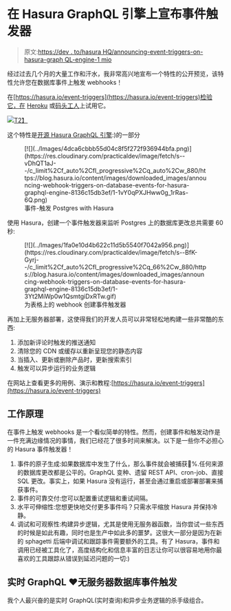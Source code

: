 # 在 Hasura GraphQL 引擎上宣布事件触发器

> 原文:[https://dev . to/hasura HQ/announcing-event-triggers-on-hasura-graph QL-engine-1 mio](https://dev.to/hasurahq/announcing-event-triggers-on-hasura-graphql-engine-1mio)

经过过去几个月的大量工作和汗水，我非常高兴地宣布一个特性的公开预览，该特性允许您在数据库事件上触发 webhooks！

在[https://hasura.io/event-triggers](https://hasura.io/event-triggers)检验它，在 [Heroku](https://docs.hasura.io/1.0/graphql/manual/getting-started/heroku-simple.html) 或[码头工人](https://docs.hasura.io/1.0/graphql/manual/getting-started/docker-simple.html)上试用它。

[![](../Images/6546d14f1e09bec092b7842152805600.png)T2】](https://res.cloudinary.com/practicaldev/image/fetch/s--6daYhMaf--/c_limit%2Cf_auto%2Cfl_progressive%2Cq_auto%2Cw_880/https://blog.hasura.io/content/images/downloaded_images/announcing-webhook-triggers-on-database-events-for-hasura-graphql-engine-8136c15db3ef/1-rfg50zyPlOMr4tmzXk1Imw.png)

这个特性是[开源 Hasura GraphQL 引擎](https://github.com/hasura/graphql-engine):)的一部分

<figure>[![](../Images/4dca6cbbb55d04c8f5f272f936944bfa.png)](https://res.cloudinary.com/practicaldev/image/fetch/s--vDhQT1aJ--/c_limit%2Cf_auto%2Cfl_progressive%2Cq_auto%2Cw_880/https://blog.hasura.io/content/images/downloaded_images/announcing-webhook-triggers-on-database-events-for-hasura-graphql-engine-8136c15db3ef/1-1vY0qPXJHww0g_1rRas-6Q.png) 

<figcaption>事件-触发 Postgres with Hasura</figcaption>

</figure>

使用 Hasura，创建一个事件触发器来监听 Postgres 上的数据库更改总共需要 60 秒:

<figure>[![](../Images/1fa0e10d4b622c11d5b5540f7042a956.png)](https://res.cloudinary.com/practicaldev/image/fetch/s--BfK-Gyrj--/c_limit%2Cf_auto%2Cfl_progressive%2Cq_66%2Cw_880/https://blog.hasura.io/content/images/downloaded_images/announcing-webhook-triggers-on-database-events-for-hasura-graphql-engine-8136c15db3ef/1-3Yt2MiWp0w1QsmtgiDxRTw.gif) 

<figcaption>为表格上的 webhook 创建事件触发器</figcaption>

</figure>

再加上无服务器部署，这使得我们的开发人员可以非常轻松地构建一些非常酷的东西:

1.  添加新评论时触发的推送通知
2.  清除您的 CDN 或缓存以重新呈现您的静态内容
3.  当插入、更新或删除产品时，更新搜索索引
4.  触发可以异步运行的业务逻辑

在网站上查看更多的用例、演示和教程:[https://hasura.io/event-triggers](https://hasura.io/event-triggers)

## [](#how-it-works)工作原理

在事件上触发 webhooks 是一个看似简单的特性。然而，创建事件和触发动作是一件充满边缘情况的事情，我们已经花了很多时间来解决。以下是一些你不必担心的 Hasura 事件触发器！

1.  事件的原子生成:如果数据库中发生了什么，那么事件就会被捕获💯%.任何来源的数据库更改都是公平的。GraphQL 变种、遗留 REST API、cron-job、直接 SQL 更改。事实上，如果 Hasura 没有运行，甚至会通过重启或部署部署来捕获事件。
2.  事件的可靠交付:您可以配置重试逻辑和重试间隔。
3.  水平可伸缩性:您想更快地交付更多事件吗？只需水平缩放 Hasura 并保持冷静。
4.  调试和可观察性:构建异步逻辑，尤其是使用无服务器函数，当你尝试一些东西的时候是如此有趣，同时也是生产中如此多的噩梦。这很大一部分是因为在新的 sphagetti 后端中调试和跟踪事件需要额外的工具。有了 Hasura，事件和调用已经被工具化了，高度结构化和信息丰富的日志让你可以很容易地用你最喜欢的工具跟踪从错误到延迟问题的一切:)

## [](#realtime-graphql-serverless-triggered-by-database-events)实时 GraphQL ❤️无服务器数据库事件触发

我个人最兴奋的是实时 GraphQL(实时查询)和异步业务逻辑的杀手级组合。